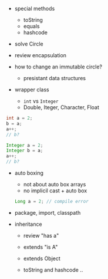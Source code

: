 
+ special methods 
   + toString
   + equals
   + hashcode 


+ solve Circle 
+ review encapsulation


+ how to change an immutable circle?
   + presistant data structures



+ wrapper class
  + `int` vs `Integer`
  + Double, Iteger, Character, Float
```java
int a = 2;
b = a;
a++;
// b?

Integer a = 2;
Integer b = a;
a++;
// b?
```
 + auto boxing 
   + not about auto box arrays
   + no implicil cast + auto box
   ```java
   Long a = 2; // compile error
   ```

+ package, import, classpath 

+ inheritance
   + review "has a"
   + extends "is A"
 
   + extends Object
   + toString and hashcode .. 
